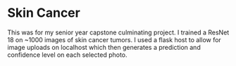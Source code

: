 # Skin Cancer 
This was for my senior year capstone culminating project. I trained a ResNet 18 on ~1000 images of skin cancer tumors. I used a flask host to allow for image uploads on localhost which then generates a prediction and confidence level on each selected photo.

